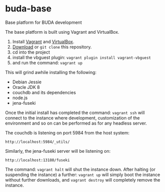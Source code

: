 # buda-base
Base platform for BUDA development

The base platform is built using Vagrant and VirtualBox.

1. Install [Vagrant](https://www.vagrantup.com/downloads.html) and [VirtualBox](https://www.virtualbox.org/wiki/Downloads). 
1. [Download](https://github.com/BuddhistDigitalResourceCenter/buda-base/archive/master.zip) or `git clone` this repository.
1. cd into the project
1. install the vbguest plugin: `vagrant plugin install vagrant-vbguest`
1. and run the command: `vagrant up`

This will grind awhile installing the following:

* Debian Jessie
* Oracle JDK 8
* couchdb and its dependencies
* node.js
* jena-fuseki

Once the initial install has completed the command: `vagrant ssh` will connect to the instance where development, customization of the environment and so on can be performed as for any headless server.

The couchdb is listening on port 5984 from the host system:

    http://localhost:5984/_utils/

Similarly, the jena-fuseki server will be listening on:

    http://localhost:13180/fuseki

The command: `vagrant halt` will shut the instance down. After halting (or suspending the instance) a further: `vagrant up` will simply boot the instance without further downloads, and `vagrant destroy` will completely remove the instance. 
